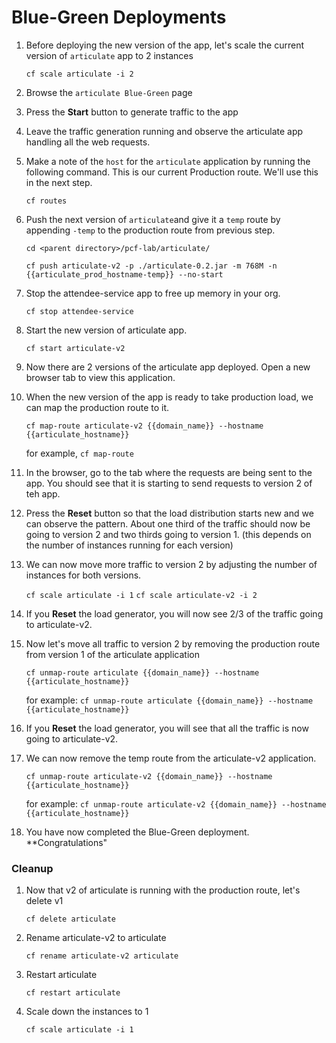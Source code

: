 # Blue-Green Deployments

1. Before deploying the new version of the app, let's scale the current version of ```articulate``` app to 2 instances

    ```cf scale articulate -i 2```
    
2. Browse the ```articulate Blue-Green``` page
3. Press the **Start** button to generate traffic to the app
4. Leave the traffic generation running and observe the articulate app handling all the web requests.
5. Make a note of the ```host``` for the ```articulate``` application by running the following command. This is our current Production route. We'll use this in the next step.

    ```cf routes```
    
6. Push the next version of ```articulate```and give it a ```temp``` route by appending ```-temp``` to the production route from previous step.

    ```cd <parent directory>/pcf-lab/articulate/```
    
    ```cf push articulate-v2 -p ./articulate-0.2.jar -m 768M -n {{articulate_prod_hostname-temp}} --no-start```

7. Stop the attendee-service app to free up memory in your org.

    ```cf stop attendee-service```
        
8. Start the new version of articulate app.
    
    ```cf start articulate-v2```
    
9. Now there are 2 versions of the articulate app deployed. Open a new browser tab to view this application.
10. When the new version of the app is ready to take production load, we can map the production route to it.

    ```cf map-route articulate-v2 {{domain_name}} --hostname {{articulate_hostname}}```
    
    for example, ```cf map-route ```
 
11. In the browser, go to the tab where the requests are being sent to the app. You should see that it is starting to send requests to version 2 of teh app.
12. Press the **Reset** button so that the load distribution starts new and we can observe the pattern. About one third of the traffic should now be going to version 2 and two thirds going to version 1. (this depends on the number of instances running for each version) 
13. We can now move more traffic to version 2 by adjusting the number of instances for both versions.

    ```cf scale articulate -i 1```
    ```cf scale articulate-v2 -i 2```

14. If you **Reset** the load generator, you will now see 2/3 of the traffic going to articulate-v2.
15. Now let's move all traffic to version 2 by removing the production route from version 1 of the articulate application

    ```cf unmap-route articulate {{domain_name}} --hostname {{articulate_hostname}}```
    
    for example: ```cf unmap-route articulate {{domain_name}} --hostname {{articulate_hostname}}```
    
16. If you **Reset** the load generator, you will see that all the traffic is now going to articulate-v2.
17. We can now remove the temp route from the articulate-v2 application.

    ```cf unmap-route articulate-v2 {{domain_name}} --hostname {{articulate_hostname}}```
    
    for example: ```cf unmap-route articulate-v2 {{domain_name}} --hostname {{articulate_hostname}}```
    
18. You have now completed the Blue-Green deployment. **Congratulations"

### Cleanup

1. Now that v2 of articulate is running with the production route, let's delete v1

    ```cf delete articulate```
    
2. Rename articulate-v2 to articulate

    ```cf rename articulate-v2 articulate```
    
3. Restart articulate
    
    ```cf restart articulate```
    
4. Scale down the instances to 1

    ```cf scale articulate -i 1```
    



    

